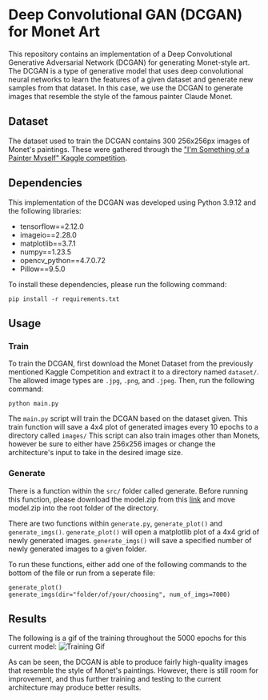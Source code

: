 # Deep Convolutional GAN (DCGAN) for Monet Art

This repository contains an implementation of a Deep Convolutional Generative Adversarial Network (DCGAN) for generating Monet-style art. The DCGAN is a type of generative model that uses deep convolutional neural networks to learn the features of a given dataset and generate new samples from that dataset. In this case, we use the DCGAN to generate images that resemble the style of the famous painter Claude Monet.

## Dataset

The dataset used to train the DCGAN contains 300 256x256px images of Monet's paintings. These were gathered through the ["I'm Something of a Painter Myself" Kaggle competition](https://www.kaggle.com/competitions/gan-getting-started/data).

## Dependencies

This implementation of the DCGAN was developed using Python 3.9.12 and the following libraries:
- tensorflow==2.12.0
- imageio==2.28.0
- matplotlib==3.7.1
- numpy==1.23.5
- opencv_python==4.7.0.72
- Pillow==9.5.0

To install these dependencies, please run the following command:
```
pip install -r requirements.txt
```

## Usage

### Train

To train the DCGAN, first download the Monet Dataset from the previously mentioned Kaggle Competition and extract it to a directory named `dataset/`. The allowed image types are `.jpg`, `.png`, and `.jpeg`. Then, run the following command: 
```
python main.py
```

The `main.py` script will train the DCGAN based on the dataset given. This train function will save a 4x4 plot of generated images every 10 epochs to a directory called `images/` This script can also train images other than Monets, however be sure to either have 256x256 images or change the architecture's input to take in the desired image size.

### Generate

There is a function within the `src/` folder called generate. Before running this function, please download the model.zip from this [link](https://drive.google.com/file/d/1tMgNib8BymXr5MGEqTKMfLrfDqobD0Vd/view?usp=sharing) and move model.zip into the root folder of the directory.

There are two functions within `generate.py`, `generate_plot()` and `generate_imgs()`. `generate_plot()` will open a matplotlib plot of a 4x4 grid of newly generated images. `generate_imgs()` will save a specified number of newly generated images to a given folder.

To run these functions, either add one of the following commands to the bottom of the file or run from a seperate file:
```
generate_plot()
generate_imgs(dir="folder/of/your/choosing", num_of_imgs=7000)
```

## Results

The following is a gif of the training throughout the 5000 epochs for this current model:
![Training Gif](https://github.com/ZacBland/DCGAN/blob/main/data/training.gif)

As can be seen, the DCGAN is able to produce fairly high-quality images that resemble the style of Monet's paintings. However, there is still room for improvement, and thus further training and testing to the current architecture may produce better results.

